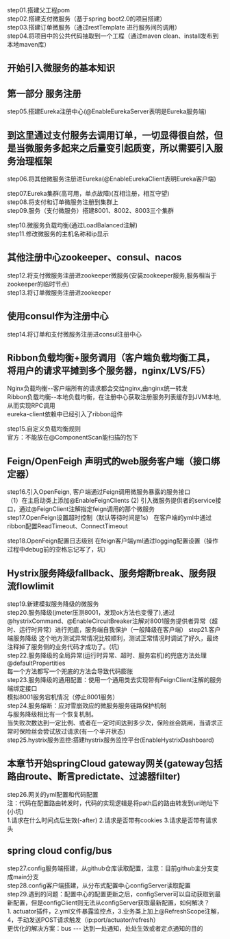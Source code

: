 step01.搭建父工程pom  
step02.搭建支付微服务（基于spring boot2.0的项目搭建）  
step03.搭建订单微服务（通过restTemplate 进行服务间的调用）   
step04.将项目中的公共代码抽取到一个工程（通过maven clean、install发布到本地maven库）  


## 开始引入微服务的基本知识
## 第一部分 服务注册
step05.搭建Eureka注册中心(@EnableEurekaServer表明是Eureka服务端)  
## 到这里通过支付服务去调用订单，一切显得很自然，但是当微服务多起来之后量变引起质变，所以需要引入服务治理框架 
step06.将其他微服务注册进Eureka(@EnableEurekaClient表明Eureka客户端)  

step07.Eureka集群(高可用，单点故障)(互相注册，相互守望)  
step08.将支付和订单微服务注册到集群上  
step09.服务（支付微服务）搭建8001、8002、8003三个集群  

step10.微服务负载均衡(通过LoadBalanced注解)  
step11.修改微服务的主机名称和ip显示  

## 其他注册中心zookeeper、consul、nacos
step12.将支付微服务注册进zookeeper微服务(安装zookeeper服务,服务相当于zookeeper的临时节点)  
step13.将订单微服务注册进zookeeper  

## 使用consul作为注册中心
step14.将订单和支付微服务注册进consul注册中心

## Ribbon负载均衡+服务调用（客户端负载均衡工具，将用户的请求平摊到多个服务器，nginx/LVS/F5）
  Nginx负载均衡--客户端所有的请求都会交给nginx,由nginx统一转发  
  Ribbon负载均衡--本地负载均衡，在注册中心获取注册服务列表缓存到JVM本地,从而实现RPC调用  
  eureka-client依赖中已经引入了ribbon组件
  
step15.自定义负载均衡规则  
  官方：不能放在@ComponentScan能扫描的包下  
## Feign/OpenFeigh 声明式的web服务客户端（接口绑定器）
step16.引入OpenFeign, 客户端通过Feign调用微服务暴露的服务接口  
   （1）在主启动类上添加@EnableFeignClients
    (2) 引入微服务提供者的service接口，通过@FeignClient注解指定feign调用的那个微服务     
step17.OpenFeign设置超时控制（默认等待时间是1s） 
    在客户端的yml中通过ribbon配置ReadTimeout、ConnectTimeout

step18.OpenFeign配置日志级别
    在feign客户端yml通过logging配置设置（操作过程中debug前的空格忘记写了，坑）
## Hystrix服务降级fallback、服务熔断break、服务限流flowlimit   
step19.新建模拟服务降级的微服务  
step20.服务降级(jmeter压测8001，发现ok方法也变慢了),通过@hystrixCommand、@EnableCircuitBreaker注解对8001服务提供者异常（超时、运行时异常）进行兜底，服务端自我保护（一般降级在客户端） 
step21.客户端服务降级
       这个地方测试异常情况比较顺利，测试正常情况时调试了好久，最终注释掉了服务侧的业务代码才成功了。(坑)   
step22.服务降级的全局异常(运行时异常、超时、服务宕机)的兜底方法处理 @defaultPropertities   
       每一个方法都写一个兜底的方法会导致代码膨胀  
step23.服务降级的通用配置：使用一个通用类去实现带有FeignClient注解的服务端绑定接口  
       模拟8001服务宕机情况（停止8001服务）  
step24.服务熔断：应对雪崩效应的微服务服务链路保护机制   
       与服务降级相比有一个恢复机制。  
       当失败次数达到一定比例、或者在一定时间达到多少次，保险丝会跳闸，当请求正常时保险丝会尝试放过请求(有一个半开状态)  
step25.hystrix服务监控:搭建hystrix服务监控平台(EnableHystrixDashboard)            

## 本章节开始springCloud gateway网关(gateway包括路由route、断言predictate、过滤器filter)   
step26.网关的yml配置和代码配置  
       注：代码在配置路由转发时，代码的实现逻辑是将path后的路由转发到uri地址下(小坑)  
       1.请求在什么时间点后生效(-after)
       2.请求是否带有cookies
       3.请求是否带有请求头    
       
## spring cloud config/bus
step27.config服务端搭建，从github仓库读取配置，注意：目前github主分支变成main分支  
step28.config客户端搭建，从分布式配置中心configServer读取配置  
step29.遇到的问题：配置中心的配置更新之后，configServer可以自动获取到最新配置，但是configClient则无法从configServer获取最新配置，如何解决？  
       1. actuator插件，2.yml文件暴露监控点，3.业务类上加上@RefreshScope注解，4，手动发送POST请求触发（ip:port/actuator/refresh）  
       更优化的解决方案：bus --- 达到一处通知，处处生效或者定点通知的目的


